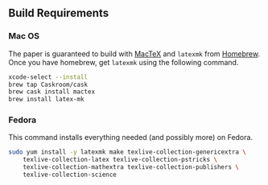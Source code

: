 ## Build Requirements

### Mac OS

The paper is guaranteed to build with [MacTeX](https://tug.org/mactex/) and
`latexmk` from [Homebrew](http://brew.sh/). Once you have homebrew, get
`latexmk` using the following command.

```bash
xcode-select --install
brew tap Caskroom/cask
brew cask install mactex
brew install latex-mk
```

### Fedora

This command installs everything needed (and possibly more) on Fedora.

```bash
sudo yum install -y latexmk make texlive-collection-genericextra \
    texlive-collection-latex texlive-collection-pstricks \
    texlive-collection-mathextra texlive-collection-publishers \
    texlive-collection-science
```
